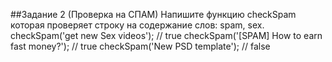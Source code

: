 ##Задание 2 (Проверка на СПАМ)
Напишите функцию checkSpam которая проверяет строку на содержание слов: spam, sex.
checkSpam('get new Sex videos'); // true
checkSpam('[SPAM] How to earn fast money?'); // true
checkSpam('New PSD template'); // false
